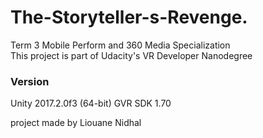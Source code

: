 # The-Storyteller-s-Revenge. 
 Term 3 Mobile Perform and 360 Media Specialization \
 This project is part of Udacity's VR Developer Nanodegree 

### Version
Unity 2017.2.0f3 (64-bit)
GVR SDK 1.70

project made by
Liouane Nidhal
